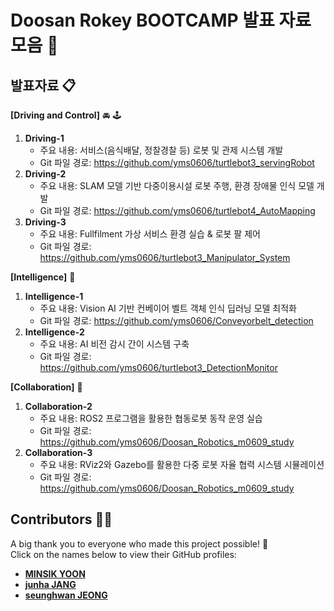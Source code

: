 # Doosan Rokey BOOTCAMP 발표 자료 모음 📂

## 발표자료 📋
**[Driving and Control]** 🚘 🕹️
1. **Driving-1**
   - 주요 내용: 서비스(음식배달, 정찰경찰 등) 로봇 및 관제 시스템 개발
   - Git 파일 경로: https://github.com/yms0606/turtlebot3_servingRobot
2. **Driving-2**
   - 주요 내용: SLAM 모델 기반 다중이용시설 로봇 주행, 환경 장애물 인식 모델 개발
   - Git 파일 경로: https://github.com/yms0606/turtlebot4_AutoMapping
3. **Driving-3**
   - 주요 내용: Fullfilment 가상 서비스 환경 실습 & 로봇 팔 제어 
   - Git 파일 경로: https://github.com/yms0606/turtlebot3_Manipulator_System


**[Intelligence]** 🤖
1. **Intelligence-1**
   - 주요 내용: Vision AI 기반 컨베이어 벨트 객체 인식 딥러닝 모델 최적화
   - Git 파일 경로: https://github.com/yms0606/Conveyorbelt_detection
2. **Intelligence-2**
   - 주요 내용: AI 비전 감시 간이 시스템 구축
   - Git 파일 경로: https://github.com/yms0606/turtlebot3_DetectionMonitor

**[Collaboration]** 🤝
1. **Collaboration-2**
   - 주요 내용: ROS2 프로그램을 활용한 협동로봇 동작 운영 실습
   - Git 파일 경로: https://github.com/yms0606/Doosan_Robotics_m0609_study
2. **Collaboration-3**
   - 주요 내용: RViz2와 Gazebo를 활용한 다중 로봇 자율 협력 시스템 시뮬레이션
   - Git 파일 경로: https://github.com/yms0606/Doosan_Robotics_m0609_study

##  Contributors 👨‍💻
A big thank you to everyone who made this project possible! 🎉  
Click on the names below to view their GitHub profiles:

- [**MINSIK YOON**](https://github.com/yms0606)   
- [**junha JANG**](https://github.com/zzangzzun)  
- [**seunghwan JEONG**](https://github.com/JSeungHwan)
